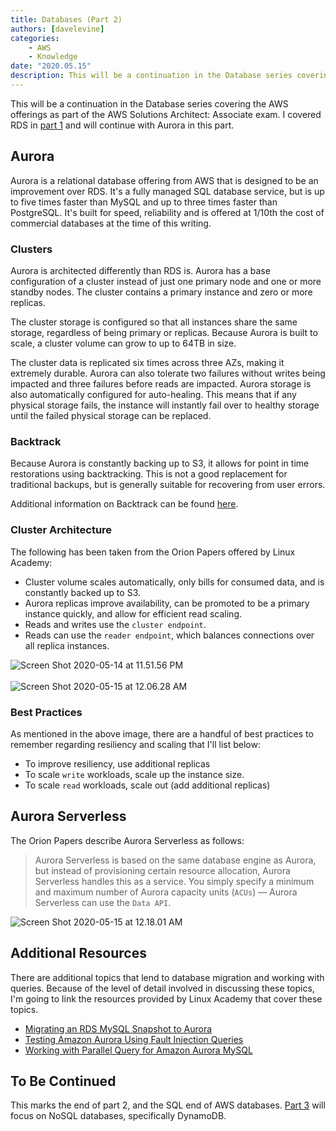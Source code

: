 ```yaml
---
title: Databases (Part 2)
authors: [davelevine]
categories:
    - AWS
    - Knowledge
date: "2020.05.15"
description: This will be a continuation in the Database series covering the AWS offerings as part of the AWS Solutions Architect Associate exam.
---
```


<!--markdownlint-disable-->

This will be a continuation in the Database series covering the AWS offerings as part of the AWS Solutions Architect: Associate exam. I covered RDS in [part 1](../blog/databases-part-1) and will continue with Aurora in this part.

<!-- more -->

## Aurora

Aurora is a relational database offering from AWS that is designed to be an improvement over RDS. It's a fully managed SQL database service, but is up to five times faster than MySQL and up to three times faster than PostgreSQL. It's built for speed, reliability and is offered at 1/10th the cost of commercial databases at the time of this writing.

### Clusters

Aurora is architected differently than RDS is. Aurora has a base configuration of a cluster instead of just one primary node and one or more standby nodes. The cluster contains a primary instance and zero or more replicas.

The cluster storage is configured so that all instances share the same storage, regardless of being primary or replicas. Because Aurora is built to scale, a cluster volume can grow to up to 64TB in size.

The cluster data is replicated six times across three AZs, making it extremely durable. Aurora can also tolerate two failures without writes being impacted and three failures before reads are impacted. Aurora storage is also automatically configured for auto-healing. This means that if any physical storage fails, the instance will instantly fail over to healthy storage until the failed physical storage can be replaced.

### Backtrack

Because Aurora is constantly backing up to S3, it allows for point in time restorations using backtracking. This is not a good replacement for traditional backups, but is generally suitable for recovering from user errors.

Additional information on Backtrack can be found [here](https://docs.aws.amazon.com/AmazonRDS/latest/AuroraUserGuide/AuroraMySQL.Managing.Backtrack.html).

### Cluster Architecture

The following has been taken from the Orion Papers offered by Linux Academy:

* Cluster volume scales automatically, only bills for consumed data, and is constantly backed up to S3.
* Aurora replicas improve availability, can be promoted to be a primary instance quickly, and allow for efficient read scaling.
* Reads and writes use the `cluster endpoint`.
* Reads can use the `reader endpoint`, which balances connections over all
replica instances.

<Image src="https://cdn.levine.io/uploads/images/gallery/2022-09//05/Screen-Shot-2020-05-14-at-11.51.56-PM.png" alt="Screen Shot 2020-05-14 at 11.51.56 PM" />
<br></br>
<Image src="https://cdn.levine.io/uploads/images/gallery/2022-09//05/Screen-Shot-2020-05-15-at-12.06.28-AM.png" alt="Screen Shot 2020-05-15 at 12.06.28 AM" />

### Best Practices

As mentioned in the above image, there are a handful of best practices to remember regarding resiliency and scaling that I'll list below:

* To improve resiliency, use additional replicas
* To scale `write` workloads, scale up the instance size.
* To scale `read` workloads, scale out (add additional replicas)

## Aurora Serverless

The Orion Papers describe Aurora Serverless as follows:
> Aurora Serverless is based on the same database engine as Aurora, but instead of provisioning certain resource allocation, Aurora Serverless handles this as a service. You simply specify a minimum and maximum number of Aurora capacity units (`ACUs`) — Aurora Serverless can use the `Data API`.

<Image src="https://cdn.levine.io/uploads/images/gallery/2022-09//05/Screen-Shot-2020-05-15-at-12.18.01-AM.png" alt="Screen Shot 2020-05-15 at 12.18.01 AM" />

## Additional Resources

There are additional topics that lend to database migration and working with queries. Because of the level of detail involved in discussing these topics, I'm going to link the resources provided by Linux Academy that cover these topics.

* [Migrating an RDS MySQL Snapshot to Aurora](https://docs.aws.amazon.com/AmazonRDS/latest/AuroraUserGuide/AuroraMySQL.Migrating.RDSMySQL.Import.html)
* [Testing Amazon Aurora Using Fault Injection Queries](https://docs.aws.amazon.com/AmazonRDS/latest/AuroraUserGuide/AuroraMySQL.Managing.FaultInjectionQueries.html)
* [Working with Parallel Query for Amazon Aurora MySQL](https://docs.aws.amazon.com/AmazonRDS/latest/AuroraUserGuide/aurora-mysql-parallel-query.html)

## To Be Continued

This marks the end of part 2, and the SQL end of AWS databases. [Part 3](../blog/databases-part-3) will focus on NoSQL databases, specifically DynamoDB.
